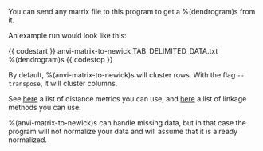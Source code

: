 You can send any matrix file to this program to get a %(dendrogram)s from it.

An example run would look like this:

{{ codestart }}
anvi-matrix-to-newick TAB_DELIMITED_DATA.txt \
                      %(dendrogram)s
{{ codestop }}

By default, %(anvi-matrix-to-newick)s will cluster rows. With the flag `--transpose`, it will cluster columns.

See [here](https://docs.scipy.org/doc/scipy/reference/generated/scipy.spatial.distance.pdist.html) a list of distance metrics you can use, and [here](https://docs.scipy.org/doc/scipy/reference/generated/scipy.cluster.hierarchy.linkage.html) a list of linkage methods you can use.

%(anvi-matrix-to-newick)s can handle missing data, but in that case the program will not normalize your data and will assume that it is already normalized.
